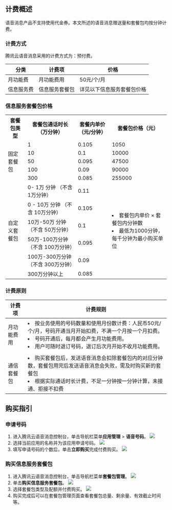 ## 计费概述
语音消息产品不支持使用代金券。本文所述的语音消息赠送量和套餐包均按分钟计费。

### 计费方式
腾讯云语音消息采用的计费方式为：预付费。

| 分类 | 计费项 | 价格 |
|---------|---------|---------|
| 月功能费 | 月功能费用 | 50元/个/月 |
| 信息服务费 | 信息服务套餐包 | 详见以下信息服务套餐包价格 |

		

### 信息服务套餐包价格
<table>
   <tr>
      <th width="0%" >套餐包类型</td>
      <th width="0%" >套餐包通话时长（万分钟）</td>
      <th width="0%" >套餐内单价（元/分钟）</td>
      <th width="0%" >套餐包价格（元）</td>
   </tr>
   <tr>
      <td rowspan='5'>固定套餐包</td>
      <td>1</td>
      <td>0.105</td>
      <td>1050</td>
   </tr>
   <tr>
      <td>10</td>
      <td>0.1</td>
      <td>10000</td>
   </tr>
   <tr>
      <td>50</td>
      <td>0.095</td>
      <td>47500</td>
   </tr>
   <tr>
      <td>100</td>
      <td>0.09</td>
      <td>90000</td>
   </tr>
   <tr>
      <td>300</td>
      <td>0.085</td>
      <td>255000</td>
   </tr>
   <tr>
      <td rowspan='6'>自定义套餐包</td>
      <td>0- 1万 分钟 （不含 1万分钟）</td>
      <td>0.11</td>
      <td rowspan='6'><li>套餐包内单价 × 套餐包内分钟数<li>最低为1000分钟，每千分钟为最小购买单位
</td>
   </tr>
 <tr>
      <td>0 - 10万 分钟 （不含 10万分钟）</td>
      <td>0.105</td>
   </tr>
   <tr>
      <td>10万-50万 分钟（不含 50万分钟）</td>
      <td>0.1</td>
   </tr>
   <tr>
      <td>50万-100万分钟（不含 100万分钟）</td>
      <td>0.095</td>
   </tr>
   <tr>
      <td>100万-300万分钟（不含 300万分钟）</td>
      <td>0.09</td>
   </tr>
   <tr>
      <td>300万分钟以上</td>
      <td>0.085</td>
   </tr>
</table>

### 计费原则

| 计费项 | 计费规则 | 
|---------|---------|
| 月功能费用 | <li>按业务使用的号码数量和使用月份数计费：人民币50元/个/月，号码开通当月开始扣费，不满一个月按一个月扣费。<li>号码开通后，每月都会产生月功能费用。<li>用户可随时退订号码，退订后次月开始不收月功能费用。
</li> |
| 通信套餐包 | <li>购买套餐包后，发送语音消息会扣除套餐包内的对应分钟数，套餐包用完后发送语音消息会失败，需及时购买新的套餐包<li>根据实际通话时长计费，不足一分钟按一分钟计算，未接通、拒接不扣费</li> |



## 购买指引
### 申请号码
1. 进入腾讯云语音消息控制台，单击导航栏菜单**应用管理** > **语音号码**。
![](https://qcloudimg.tencent-cloud.cn/raw/563e26b6ff045bd3d392288d02f8e916.png)
2. 选择当前应用的名称并为该应用申请号码。
![](https://qcloudimg.tencent-cloud.cn/raw/2cb675d3766e01f79584186c65350541.png)
3. 填写申请号码的个数后，单击**立即购买**完成付费购买。
![](https://qcloudimg.tencent-cloud.cn/raw/8da361cd121a1fba1c1a31c60325463c.png)

### 购买信息服务套餐包
1. 进入腾讯云语音消息控制台，单击导航栏菜单**套餐包管理**。
![](https://qcloudimg.tencent-cloud.cn/raw/d8590ceaa9a8c8277e49f3b9fa099eef.png)
2. 单击**购买信息服务套餐包**。
![](https://qcloudimg.tencent-cloud.cn/raw/3b8fa57a2c12fa67c920b782065d595d.png)
3. 选择套餐包类型及配额并付费购买。
![](https://qcloudimg.tencent-cloud.cn/raw/34310342c8c60d1425e449167c2bb6a3.png)
4. 购买完成后可以在套餐包管理页面查看套餐包总量、剩余量、有效截止时间等。





